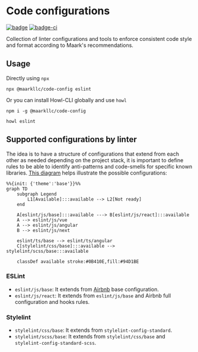 # Code configurations

[![badge][badge]][npm-repo] [![badge-ci][badge-ci]][CircleCI]

Collection of linter configurations and tools to enforce consistent code style
and format according to Maark's recommendations.

## Usage

Directly using `npx`

```shell
npx @maarkllc/code-config eslint
```

Or you can install Howl-CLI globally and use `howl`

```shell
npm i -g @maarkllc/code-config

howl eslint
```

## Supported configurations by linter

The idea is to have a structure of configurations that extend from each other
as needed depending on the project stack, it is important to define rules to be
able to identify anti-patterns and code-smells for specific known libraries.
[This diagram][diagram] helps illustrate the possible configurations:

```mermaid
%%{init: {'theme':'base'}}%%
graph TD
    subgraph Legend
        L1[Available]:::available --> L2[Not ready]
    end

    A[eslint/js/base]:::available ---> B[eslint/js/react]:::available
    A --> eslint/js/vue
    A --> eslint/js/angular
    B --> eslint/js/next

    eslint/ts/base --> eslint/ts/angular
    C[stylelint/css/base]:::available --> stylelint/scss/base:::available

    classDef available stroke:#0B410E,fill:#94D1BE
```

### ESLint

- `eslint/js/base`: It extends from [Airbnb] base configuration.
- `eslint/js/react`: It extends from `eslint/js/base` and Airbnb full
  configuration and hooks rules.

### Stylelint

- `stylelint/css/base`: It extends from `stylelint-config-standard`.
- `stylelint/scss/base`: It extends from `stylelint/css/base` and
  `stylelint-config-standard-scss`.

[badge]: https://img.shields.io/badge/%40maarkllc%2Fcode--config-v1.1.0-blue
[npm-repo]: https://www.npmjs.com/package/@maarkllc/code-config

[badge-ci]: https://circleci.com/gh/MAARK/code-config.svg?style=shield
[CircleCI]: https://app.circleci.com/pipelines/github/MAARK/code-config

[ESLint]: https://eslint.org/
[Prettier]: https://prettier.io/
[Stylelint]: https://stylelint.io/
[Airbnb]: https://github.com/airbnb/javascript

[diagram]: https://mermaid.live/edit#pako:eNp1Uk1vwjAM_StRuIKgE5flgETX3tgu22ktB7d1S7c0qRIXDSH--0IDlI_Nhyh-fn62Ze95rgvkglcG2g37iFLFnNku88AKK1SFB4-2CpLlFmoJmcS1EALODptMFmz1lLxpYgah2K190iXbv8sErawVTb_sNAP7oOFEwiuKU8rphnOS6csNvG33TwBU1UkwPhjeBRX-UKpOfXqUfFvXRLpTeUks7ST2sdz-PcaCDRx7Jt2O4cVyCdZGWLIh25LR3yhGs3AezOJxWUspRs_zKAhjPuYNmgbqwm1sf1RIOW2wwZQL9z0WSXmqDo4HHen3ncq5INPhmHdtAYRRDW6vDRclSOvQFtSn1oPvWXFRkzYXEHv31d9Jfy6HX_JNuoQ
